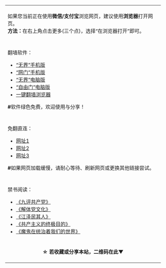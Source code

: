 <table>
  <tr>
    <td>
  </br>
      如果您当前正在使用<b>微信/支付宝</b>浏览网页，建议使用<b>浏览器</b>打开网页。</br>
      <b>方法：</b>在右上角点击更多(三个点)，选择“在浏览器打开”即可。
      </br></br>
    </td>
  </tr>
  <tr>
    <td></br>翻墙软件：
      <ul>
        <li>
          <a href="https://raw.githubusercontent.com/osurf/osurf/master/um.apk">“无界”手机版</a>
        </li>
        <li>
          <a href="https://raw.githubusercontent.com/oGate2/up/master/oGate.apk?raw=true">“网门”手机版</a>
        </li>
        <li>
          <a href="https://raw.githubusercontent.com/osurf/osurf/master/u.rar">“无界”电脑版</a>
        </li>
        <li>
          <a href="https://raw.githubusercontent.com/freegate-release/website/gh-pages/files/fgp.zip">“自由门”电脑版</a>
        </li>
        <li>
          <a href="https://github.com/Alvin9999/new-pac/wiki">  一键翻墙浏览器</a>
        </li>
      </ul>
      <b>#</b>软件绿色免费，欢迎使用与分享！
      </br>
    </td>
  </tr>
  <tr>
    <td></br>免翻直连：
        <ul>
          <li>
            <a href="https://github.com/gfw-breaker/banned-news/blob/master/README.md">网址1</a>
          </li>
          <li>
            <a href="https://github.com/oGate2/oGate/blob/master/README.md">网址2</a>
          </li>
          <li>
            <a href="https://github.com/zcgj/zcgj/blob/master/README.md">网址3</a>
          </li>
        </ul>
      <b>#</b>如果网页加载缓慢，请耐心等待、刷新网页或更换其他链接尝试。
      </br></br>
    </td>
  </tr>
  <tr>
    <td></br>禁书阅读：
      <ul>
        <li>
          <a href="https://github.com/gfw-breaker/9ping.md/blob/master/README.md">《九评共产党》</a>
        </li>
        <li>
          <a href="https://github.com/gfw-breaker/jtdwh.md/blob/master/README.md">《解体党文化》</a>
        </li>
        <li>
          <a href="https://raw.githubusercontent.com/osurf/osurf/master/ebook_jqr.zip">《江泽民其人》</a>
        </li>
        <li>
          <a href="https://github.com/bewake/zjmd/blob/master/README.md">《共产主义的终极目的》</a>
        </li>
        <li>
          <a href="https://github.com/bewake/mgztzzwmdsj/blob/master/README.md">《魔鬼在统治着我们的世界》</a>
        </li>
      </ul>
    </td>
  </tr>
  <tr>
  <td align=center>
    </br>
    <b>☆ 若收藏或分享本站，二维码在此▼</b></br>
    <img src="https://api.qrserver.com/v1/create-qr-code/?size=200x200&qzone=1&data=https://github.com/citysides/card1" alt="">
    </br></br>
  </td>
  </tr>
</table>
